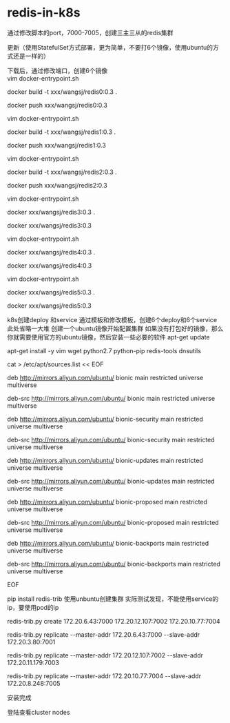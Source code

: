 # redis-in-k8s
通过修改脚本的port，7000-7005，创建三主三从的redis集群

更新（使用StatefulSet方式部署，更为简单，不要打6个镜像，使用ubuntu的方式还是一样的）

下载后，通过修改端口，创建6个镜像  
vim docker-entrypoint.sh

docker build -t xxx/wangsj/redis0:0.3 .

docker push xxx/wangsj/redis0:0.3

vim docker-entrypoint.sh

docker build -t xxx/wangsj/redis1:0.3 .

docker push xxx/wangsj/redis1:0.3

vim docker-entrypoint.sh

docker build -t xxx/wangsj/redis2:0.3 .

docker push xxx/wangsj/redis2:0.3

vim docker-entrypoint.sh

docker xxx/wangsj/redis3:0.3 .

docker xxx/wangsj/redis3:0.3

vim docker-entrypoint.sh

docker xxx/wangsj/redis4:0.3 .

docker xxx/wangsj/redis4:0.3

vim docker-entrypoint.sh

docker xxx/wangsj/redis5:0.3 .

docker xxx/wangsj/redis5:0.3

k8s创建deploy 和service
通过模板和修改模板，创建6个deploy和6个service
此处省略一大堆
创建一个ubuntu镜像开始配置集群
如果没有打包好的镜像，那么你就需要使用官方的ubuntu镜像，然后安装一些必要的软件
apt-get update 

apt-get install -y vim wget python2.7 python-pip redis-tools dnsutils


cat > /etc/apt/sources.list << EOF

deb http://mirrors.aliyun.com/ubuntu/ bionic main restricted universe multiverse

deb-src http://mirrors.aliyun.com/ubuntu/ bionic main restricted universe multiverse

deb http://mirrors.aliyun.com/ubuntu/ bionic-security main restricted universe multiverse

deb-src http://mirrors.aliyun.com/ubuntu/ bionic-security main restricted universe multiverse

deb http://mirrors.aliyun.com/ubuntu/ bionic-updates main restricted universe multiverse

deb-src http://mirrors.aliyun.com/ubuntu/ bionic-updates main restricted universe multiverse

deb http://mirrors.aliyun.com/ubuntu/ bionic-proposed main restricted universe multiverse

deb-src http://mirrors.aliyun.com/ubuntu/ bionic-proposed main restricted universe multiverse

deb http://mirrors.aliyun.com/ubuntu/ bionic-backports main restricted universe multiverse

deb-src http://mirrors.aliyun.com/ubuntu/ bionic-backports main restricted universe multiverse

EOF

pip install redis-trib
使用unbuntu创建集群
实际测试发现，不能使用service的ip，要使用pod的ip

redis-trib.py create 172.20.6.43:7000 172.20.12.107:7002 172.20.10.77:7004

redis-trib.py replicate --master-addr 172.20.6.43:7000 --slave-addr 172.20.3.80:7001

redis-trib.py replicate --master-addr 172.20.12.107:7002 --slave-addr 172.20.11.179:7003

redis-trib.py replicate --master-addr 172.20.10.77:7004 --slave-addr 172.20.8.248:7005

安装完成

登陆查看cluster nodes

